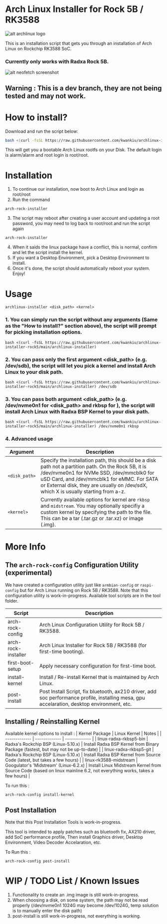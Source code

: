 # Arch Linux Installer for Rock 5B / RK3588
![alt archlinux logo](https://upload.wikimedia.org/wikipedia/commons/thumb/7/73/Archlinux-logo-inverted-version.png/500px-Archlinux-logo-inverted-version.png)

This is an installation script that gets you through an installation of Arch Linux on Rockchip RK3588 SoC.

### Currently only works with Radxa Rock 5B.

![alt neofetch screenshot](https://i.imgur.com/3ynZCthl.png)

## Warning : This is a dev branch, they are not being tested and may not work.

# How to install?
Download and run the script below:
 ```bash
bash <(curl -fsSL https://raw.githubusercontent.com/kwankiu/archlinux-installer-rock5/dev/archlinux-installer)
```

This will get you a bootable Arch Linux rootfs on your Disk. The default login is alarm/alarm and root login is root/root.

# Installation

1. To continue our installation, now boot to Arch Linux and login as root/root
2. Run the command
```
arch-rock-installer
```
3. The script may reboot after creating a user account and updating a root password, you may need to log back to root/root and run the script again
```
arch-rock-installer
```
4. When it saids the linux package have a conflict, this is normal, confirm and let the script install the kernel.
5. If you want a Desktop Environment, pick a Desktop Environment to install.
6. Once it's done, the script should automatically reboot your system. Enjoy!

# Usage

```
archlinux-installer <disk_path> <kernel>
```

### 1. You can simply run the script without any arguments (Same as the "How to install?" section above), the script will prompt for picking installation options.
```
bash <(curl -fsSL https://raw.githubusercontent.com/kwankiu/archlinux-installer-rock5/main/archlinux-installer)
```

### 2. You can pass only the first argument <disk_path> (e.g. /dev/sdb), the script will let you pick a kernel and install Arch Linux to your disk path.

```
bash <(curl -fsSL https://raw.githubusercontent.com/kwankiu/archlinux-installer-rock5/main/archlinux-installer) /dev/sdb
```

### 3. You can pass both argument <disk_path> <kernel> (e.g. /dev/nvme0n1 for <disk_path> and rkbsp for <kernel>), the script will install Arch Linux with Radxa BSP Kernel to your disk path.

```
bash <(curl -fsSL https://raw.githubusercontent.com/kwankiu/archlinux-installer-rock5/main/archlinux-installer) /dev/nvme0n1 rkbsp
```

### 4. Advanced usage

| Argument | Description |
| ------------- | ------------- |
| `<disk_path>` | Specify the installation path, this should be a disk path not a partition path. On the Rock 5B, it is /dev/nvme0n1 for NVMe SSD, /dev/mmcblk0 for uSD Card, and /dev/mmcblk1 for eMMC. For SATA or External disk, they are usually on /dev/sdX, which X is usually starting from a-z. |
| `<kernel>` | Currently available options for kernel are `rkbsp` and `midstream`. You may optionally specifiy a custom kernel by specifying the path to the file. This can be a tar (.tar.gz or .tar.xz) or image (.img). |

# More Info

## The `arch-rock-config` Configuration Utility (experimental)
We have created a configuration utility just like `armbian-config` or `raspi-config` but for Arch Linux running on Rock 5B / RK3588.
Note that this configuration utility is work-in-progress.
Available tool scripts are in the tool folder.

| Script | Description |
| ------------- | ------------- |
| arch-rock-config | Arch Linux Configuration Utility for Rock 5B / RK3588. |
| arch-rock-installer | Arch Linux Installer for Rock 5B / RK3588 (for first-time booting). |
| first-boot-setup | Apply necessary configuration for first-time boot. |
| install-kernel | Install / Re-install Kernel that is maintained by Arch Linux. |
| post-install | Post Install Script, fix bluetooth, ax210 driver, add soc performance profile, installing mesa, gpu accelaration, desktop environment, etc. |

## Installing / Reinstalling Kernel

Available kernel options to install : 
| Kernel Package  | Linux Kernel | Notes |
| ------------- | ------------- | ------------- |
| linux-radxa-rkbsp5-bin | Radxa's Rockchip BSP (Linux-5.10.x) | Install Radxa BSP Kernel from Binary Package (fastest, but may not be up-to-date) |
| linux-radxa-rkbsp5-git | Radxa's Rockchip BSP (Linux-5.10.x) | Install Radxa BSP Kernel from Source Code (latest, but takes a few hours) |
| linux-rk3588-midstream | Googulator's 'Midstream' (Linux-6.2.x) | Install Linux Midstream Kernel from Source Code (based on linux mainline 6.2, not everything works, takes a few hours) |

To run this :
```
arch-rock-config install-kernel
```

## Post Installation 
Note that this Post Installation Tools is work-in-progress.

This tool is intended to apply patches such as bluetooth fix, AX210 driver, add SoC performance profile, Then install Graphics driver, Desktop Environment, Video Decoder Accelaration, etc.

To Run this :
```
arch-rock-config post-install
```

# WIP / TODO List / Known Issues
1. Functionality to create an .img image is still work-in-progress.
2. When choosing a disk, on some system, the path may not be read properly (/dev/nvme0n1 1024G may become /dev/1024G, temp solution is to manually enter the disk path)
3. post-install is still work-in-progress, not everything is working.


